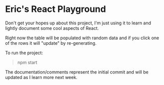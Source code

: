 # Eric's React Playground

Don't get your hopes up about this project, I'm just using it to learn and lightly document some cool aspects of React.

Right now the table will be populated with random data and if you click one of the rows it will "update" by re-generating.

To run the project:

> npm start

The documentation/comments represent the initial commit and will be updated as I learn more next week.

